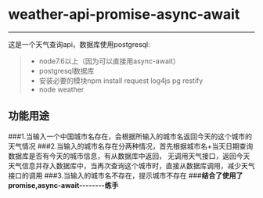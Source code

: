 # weather-api-promise-async-await
------
这是一个天气查询api，数据库使用postgresql:

> * node7.6以上（因为可以直接用async-await）
> * postgresql数据库
> * 安装必要的模块npm install request log4js pg restify
> * node weather
## 功能用途
###1.当输入一个中国城市名存在，会根据所输入的城市名返回今天的这个城市的天气情况
###2.当输入的城市名存在分两种情况，首先根据城市名+当天日期查询数据库是否有今天的城市信息，有从数据库中返回，
无调用天气接口，返回今天天气信息并存入数据库中，当再次查询这个城市时，直接从数据库调用，减少天气接口的调用
###3.当输入的城市名不存在，提示城市不存在
###**结合了使用了promise,async-await--------练手**